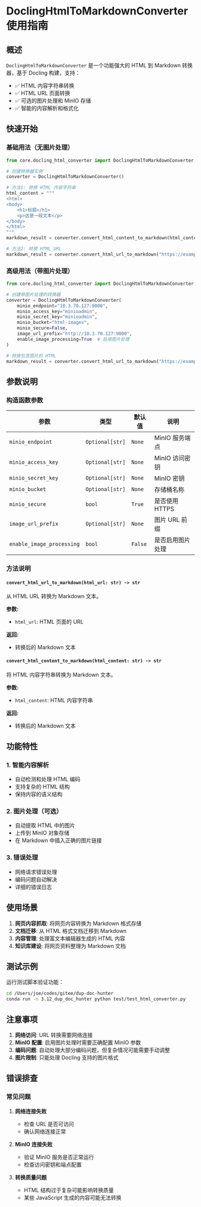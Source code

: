 # DoclingHtmlToMarkdownConverter 使用指南

## 概述

`DoclingHtmlToMarkdownConverter` 是一个功能强大的 HTML 到 Markdown 转换器，基于 Docling 构建，支持：

- ✅ HTML 内容字符串转换
- ✅ HTML URL 页面转换  
- ✅ 可选的图片处理和 MinIO 存储
- ✅ 智能的内容解析和格式化

## 快速开始

### 基础用法（无图片处理）

```python
from core.docling_html_converter import DoclingHtmlToMarkdownConverter

# 创建转换器实例
converter = DoclingHtmlToMarkdownConverter()

# 方法1: 转换 HTML 内容字符串
html_content = """
<html>
<body>
    <h1>标题</h1>
    <p>这是一段文本</p>
</body>
</html>
"""
markdown_result = converter.convert_html_content_to_markdown(html_content)

# 方法2: 转换 HTML URL
markdown_result = converter.convert_html_url_to_markdown("https://example.com")
```

### 高级用法（带图片处理）

```python
from core.docling_html_converter import DoclingHtmlToMarkdownConverter

# 创建带图片处理的转换器
converter = DoclingHtmlToMarkdownConverter(
    minio_endpoint="10.3.70.127:9000",
    minio_access_key="minioadmin",
    minio_secret_key="minioadmin", 
    minio_bucket="html-images",
    minio_secure=False,
    image_url_prefix="http://10.3.70.127:9000",
    enable_image_processing=True  # 启用图片处理
)

# 转换包含图片的 HTML
markdown_result = converter.convert_html_url_to_markdown("https://example.com")
```

## 参数说明

### 构造函数参数

| 参数 | 类型 | 默认值 | 说明 |
|------|------|--------|------|
| `minio_endpoint` | `Optional[str]` | `None` | MinIO 服务端点 |
| `minio_access_key` | `Optional[str]` | `None` | MinIO 访问密钥 |
| `minio_secret_key` | `Optional[str]` | `None` | MinIO 密钥 |
| `minio_bucket` | `Optional[str]` | `None` | 存储桶名称 |
| `minio_secure` | `bool` | `True` | 是否使用 HTTPS |
| `image_url_prefix` | `Optional[str]` | `None` | 图片 URL 前缀 |
| `enable_image_processing` | `bool` | `False` | 是否启用图片处理 |

### 方法说明

#### `convert_html_url_to_markdown(html_url: str) -> str`

从 HTML URL 转换为 Markdown 文本。

**参数:**
- `html_url`: HTML 页面的 URL

**返回:**
- 转换后的 Markdown 文本

#### `convert_html_content_to_markdown(html_content: str) -> str`

将 HTML 内容字符串转换为 Markdown 文本。

**参数:**
- `html_content`: HTML 内容字符串

**返回:**
- 转换后的 Markdown 文本

## 功能特性

### 1. 智能内容解析

- 自动检测和处理 HTML 编码
- 支持复杂的 HTML 结构
- 保持内容的语义结构

### 2. 图片处理（可选）

- 自动提取 HTML 中的图片
- 上传到 MinIO 对象存储
- 在 Markdown 中插入正确的图片链接

### 3. 错误处理

- 网络请求错误处理
- 编码问题自动解决
- 详细的错误日志

## 使用场景

1. **网页内容抓取**: 将网页内容转换为 Markdown 格式存储
2. **文档迁移**: 从 HTML 格式文档迁移到 Markdown
3. **内容管理**: 处理富文本编辑器生成的 HTML 内容
4. **知识库建设**: 将网页资料整理为 Markdown 文档

## 测试示例

运行测试脚本验证功能：

```bash
cd /Users/joe/codes/gitee/dup-doc-hunter
conda run -n 3.12_dup_doc_hunter python test/test_html_converter.py
```

## 注意事项

1. **网络访问**: URL 转换需要网络连接
2. **MinIO 配置**: 启用图片处理时需要正确配置 MinIO 参数
3. **编码问题**: 自动处理大部分编码问题，但复杂情况可能需要手动调整
4. **图片限制**: 只能处理 Docling 支持的图片格式

## 错误排查

### 常见问题

1. **网络连接失败**
   - 检查 URL 是否可访问
   - 确认网络连接正常

2. **MinIO 连接失败** 
   - 验证 MinIO 服务是否正常运行
   - 检查访问密钥和端点配置

3. **转换质量问题**
   - HTML 结构过于复杂可能影响转换质量
   - 某些 JavaScript 生成的内容可能无法转换
